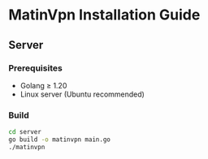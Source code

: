 # MatinVpn Installation Guide

## Server

### Prerequisites
- Golang ≥ 1.20
- Linux server (Ubuntu recommended)

### Build
```bash
cd server
go build -o matinvpn main.go
./matinvpn

